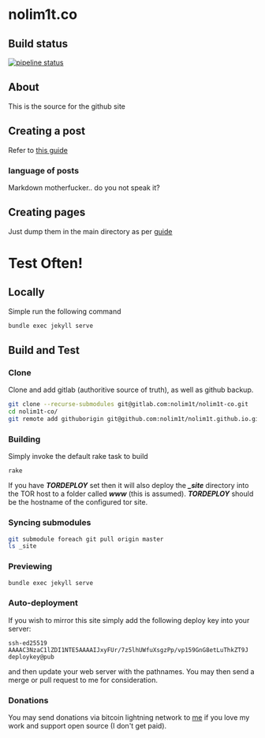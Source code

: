 # nolim1t.co

## Build status

[![pipeline status](https://gitlab.com/nolim1t/nolim1t-co/badges/master/pipeline.svg)](https://gitlab.com/nolim1t/nolim1t-co/commits/master)

## About
This is the source for the github site

## Creating a post
Refer to [this guide](http://jekyllrb.com/docs/posts/)

### language of posts
Markdown motherfucker.. do you not speak it?

## Creating pages
Just dump them in the main directory as per [guide](http://jekyllrb.com/docs/pages/)

# Test Often!
## Locally
Simple run the following command

```bash
bundle exec jekyll serve
```

## Build and Test

### Clone

Clone and add gitlab (authoritive source of truth), as well as github backup.

```bash
git clone --recurse-submodules git@gitlab.com:nolim1t/nolim1t-co.git
cd nolim1t-co/
git remote add githuborigin git@github.com:nolim1t/nolim1t.github.io.git
```

### Building

Simply invoke the default rake task to build

```
rake
```

If you have ***TORDEPLOY*** set then it will also deploy the ***_site*** directory into the TOR host to a folder called ***www*** (this is assumed). ***TORDEPLOY*** should be the hostname of the configured tor site.


### Syncing submodules

```bash
git submodule foreach git pull origin master
ls _site
```

### Previewing

```bash
bundle exec jekyll serve
```

### Auto-deployment

If you wish to mirror this site simply add the following deploy key into your server:

```
ssh-ed25519 AAAAC3NzaC1lZDI1NTE5AAAAIJxyFUr/7z5lhUWfuXsgzPp/vp159GnG8etLuThkZT9J deploykey@pub
```

and then update your web server with the pathnames. You may then send a merge or pull request to me for consideration.


### Donations

You may send donations via bitcoin lightning network to <a href="https://btl.to/p2qKPlWpWrnX">me</a> if you love my work and support open source (I don't get paid).


